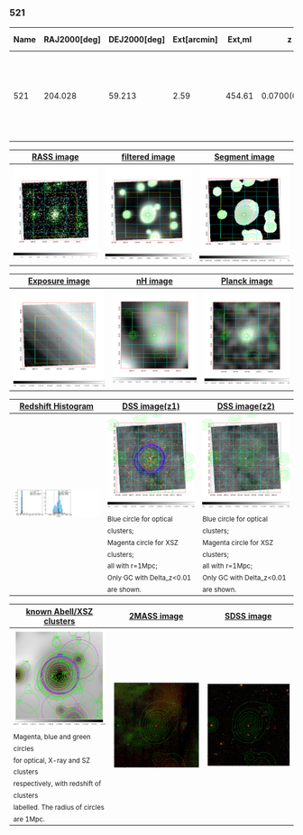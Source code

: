 <div STYLE="page-break-after: always;"></div>

### 521

|Name|RAJ2000[deg]|DEJ2000[deg] |Ext[arcmin]| Ext,ml | z | z_src| C|GC(XSZ,Delta_z<0.01)| GC(OPT,Delta_z<0.01)|GC| R_sig[arcmin] | R500[arcmin] | R500[Mpc]| CRsig[c/s] | CR500[c/s] |L500[1E44 erg/s]|F500[1E-12 erg/s/cm^2]| M500[1E14 Msun]|Tx[keV]|Cnt_sig|Beta|Rc[arcmin]|Comment|Alias|
|---|---|---|---|---|---|------|---|--------|---------|----------|---|---|---|---|---|---|---|---|---|---|---|---|---|---|
|521| 204.028| 59.213| 2.59| 454.61| 0.0700(0.005)| z1, z_xsz| B| F20, L03, MCXC, PSZ2, SPI, Tar, XB| A, N, W| A, C, F20, L03, MCXC, N, PSZ2, SPI, Tar, W, XB| 11.238| 12.336| 0.989| 0.646(0.037)| 0.657(0.038)| 1.539(0.045)| 12.905(0.378)| 2.94(0.04)| 4.26(0.04)| 436.4| 0.926(-0.075+0.052)| 5.071(-0.498+0.342)| -| k314|

|[RASS image](../image/521/521_img.pdf)|[filtered image](../image/521/521_fil.pdf)|[Segment image](../image/521/521_seg.pdf)|
|-------------------|--------------------|-------------------|
| <img src="../image/521/521_img.png" width="300">  | <img src="../image/521/521_fil.png" width="300">   | <img src="../image/521/521_seg.png" width="300">  |

|[Exposure image](../image/521/521_mex.pdf)| [nH image](../image/521/521_nh.pdf)| [Planck image](../image/521/521_p.pdf)|
|-------------------|--------------------|-------------------|
|<img src="../image/521/521_mex.png" width="300">   | <img src="../image/521/521_nh.png" width="300">    | <img src="../image/521/521_p.png" width="300"> |

|[Redshift Histogram](../image/521/521_zg.pdf) | [DSS image(z1)](../image/521/521_dss_z1.pdf)      |  [DSS image(z2)](../image/521/521_dss_z2.pdf)    |
|-------------------|--------------------|-------------------|
|<img src="../image/521/521_zg.png" width="300"> |<img src="../image/521/521_dss_z1.png" width="300"> <sub><br>Blue circle for optical clusters; <br>Magenta circle for XSZ clusters; <br>all with r=1Mpc; <br>Only GC with Delta_z<0.01 are shown. </sub>| <img src="../image/521/521_dss_z2.png" width="300"><sub><br>Blue circle for optical clusters; <br>Magenta circle for XSZ clusters; <br>all with r=1Mpc; <br>Only GC with Delta_z<0.01 are shown. </sub> |

|[known Abell/XSZ clusters](../image/521/521_gc.pdf) | [2MASS image](../image/521/521_2mass.pdf)      |[SDSS image](../image/521/521_sdss.pdf)   |
|-------------------|-------------------|-------------------|
|<img src=../image/521/521_gc.png width="300"> <br><sub>Magenta, blue and green circles <br>for optical, X-ray and SZ clusters <br>respectively, with redshift of clusters <br>labelled. The radius of circles <br>are 1Mpc.</sub>|<img src="../image/521/521_2mass.png" width="300">  | <img src="../image/521/521_sdss.png" width="300">  |




